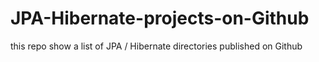 # JPA-Hibernate-projects-on-Github
this repo show a list of JPA / Hibernate directories published on Github
